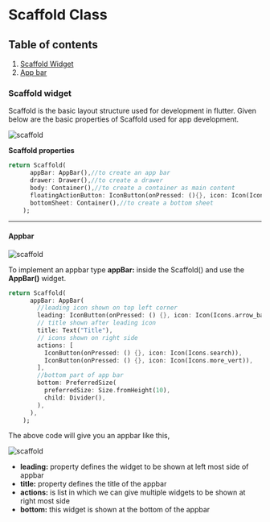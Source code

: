 # Scaffold Class

## Table of contents

1. [Scaffold Widget](#scaffold-widget)
2. [App bar](#appbar)

### Scaffold widget

Scaffold is the basic layout structure used for development in flutter. Given below are the basic properties of Scaffold used for app development.

![scaffold](https://aswin-asokan.github.io/iste_bootcamp/images/scaffold.jpg)

**Scaffold properties**

```dart
return Scaffold(
      appBar: AppBar(),//to create an app bar
      drawer: Drawer(),//to create a drawer
      body: Container(),//to create a container as main content
      floatingActionButton: IconButton(onPressed: (){}, icon: Icon(Icons.add)),//to create a floating action button
      bottomSheet: Container(),//to create a bottom sheet
    );
```

---

#### Appbar

![scaffold](https://aswin-asokan.github.io/iste_bootcamp/images/app_bar.png)

To implement an appbar type **appBar:** inside the Scaffold() and use the **AppBar()** widget.

```dart
return Scaffold(
      appBar: AppBar(
        //leading icon shown on top left corner
        leading: IconButton(onPressed: () {}, icon: Icon(Icons.arrow_back)),
        // title shown after leading icon
        title: Text("Title"),
        // icons shown on right side
        actions: [
          IconButton(onPressed: () {}, icon: Icon(Icons.search)),
          IconButton(onPressed: () {}, icon: Icon(Icons.more_vert)),
        ],
        //bottom part of app bar
        bottom: PreferredSize(
          preferredSize: Size.fromHeight(10),
          child: Divider(),
        ),
      ),
    );
```

The above code will give you an appbar like this,

![scaffold](https://aswin-asokan.github.io/iste_bootcamp/images/appbar.png)

- **leading:** property defines the widget to be shown at left most side of appbar
- **title:** property defines the title of the appbar
- **actions:** is list in which we can give multiple widgets to be shown at right most side
- **bottom:** this widget is shown at the bottom of the appbar

